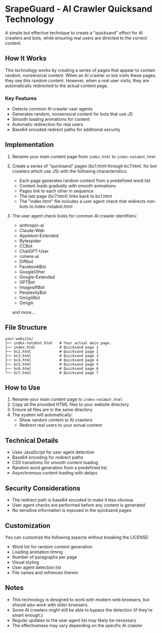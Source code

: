 # SrapeGuard - AI Crawler Quicksand Technology

A simple but effective technique to create a "quicksand" effect for AI crawlers and bots, while ensuring real users are directed to the correct content.

## How It Works

This technology works by creating a series of pages that appear to contain random, nonsensical content. When an AI crawler or bot visits these pages, they see this random content. However, when a real user visits, they are automatically redirected to the actual content page.

### Key Features

- Detects common AI crawler user agents
- Generates random, nonsensical content for bots that use JS
- Smooth loading animations for content
- Automatic redirection for real users
- Base64 encoded redirect paths for additional security

## Implementation

1. Rename your main content page from `index.html` to `index-notabot.html`

2. Create a series of "quicksand" pages (bc1.html through bc7.html, for bot crawlers which use JS) with the following characteristics:
   - Each page generates random content from a predefined word list
   - Content loads gradually with smooth animations
   - Pages link to each other in sequence
   - The last page (bc7.html) links back to bc1.html
   - The "index.html" file includes a user agent check that redirects non-bots to index-notabot.html

3. The user agent check looks for common AI crawler identifiers:
   - anthropic-ai
   - Claude-Web
   - Applebot-Extended
   - Bytespider
   - CCBot
   - ChatGPT-User
   - cohere-ai
   - Diffbot
   - FacebookBot
   - GoogleOther
   - Google-Extended
   - GPTBot
   - ImagesiftBot
   - PerplexityBot
   - OmigiliBot
   - Omigili

   and more....

## File Structure

```
your-website/
├── index-notabot.html   # Your actual main page.
├── index.html           # Quicksand page 1
├── bc2.html             # Quicksand page 2
├── bc3.html             # Quicksand page 3
├── bc4.html             # Quicksand page 4
├── bc5.html             # Quicksand page 5
├── bc6.html             # Quicksand page 6
└── bc7.html             # Quicksand page 7
```

## How to Use

1. Rename your main content page to `index-notabot.html`
2. Copy all the provided HTML files to your website directory
3. Ensure all files are in the same directory
4. The system will automatically:
   - Show random content to AI crawlers
   - Redirect real users to your actual content

## Technical Details

- Uses JavaScript for user agent detection
- Base64 encoding for redirect paths
- CSS transitions for smooth content loading
- Random word generation from a predefined list
- Asynchronous content loading with delays

## Security Considerations

- The redirect path is base64 encoded to make it less obvious
- User agent checks are performed before any content is generated
- No sensitive information is exposed in the quicksand pages

## Customization

You can customize the following aspects without breaking the LICENSE:
- Word list for random content generation
- Loading animation timing
- Number of paragraphs per page
- Visual styling
- User agent detection list
- File names and refrences therein

## Notes

- This technology is designed to work with modern web browsers, but should also work with older brwosers.
- Some AI crawlers might still be able to bypass the detection (if they're smart enough.)
- Regular updates to the user agent list may likely be necessary
- The effectiveness may vary depending on the specific AI crawler